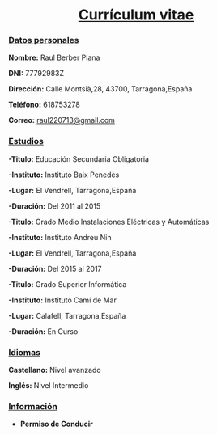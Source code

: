 <center> <h1> <u>Currículum vitae </u></h1></center>

### <u>Datos personales</u>

**Nombre:** Raul Berber Plana

**DNI:** 77792983Z

**Dirección:** Calle Montsià,28, 43700, Tarragona,España

**Teléfono:** 618753278

**Correo:**   raul220713@gmail.com

### <u>Estudios</u>

**-Titulo:** Educación Secundaria Obligatoria

**-Instituto:** Instituto Baix Penedès

**-Lugar:** El Vendrell, Tarragona,España

**-Duración:** Del 2011 al 2015

**-Titulo:** Grado Medio Instalaciones Eléctricas y Automáticas

**-Instituto:** Instituto Andreu Nin

**-Lugar:** El Vendrell, Tarragona,España

**-Duración:** Del 2015 al 2017

**-Titulo:** Grado Superior Informática

**-Instituto:** Instituto Camí de Mar

**-Lugar:** Calafell, Tarragona,España

**-Duración:** En Curso

###  <u>Idiomas</u>  

**Castellano:** Nivel avanzado

**Inglés:** Nivel Intermedio

###  <u>Información</u>

+ **Permiso de Conducir**
